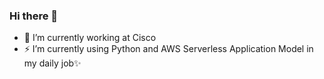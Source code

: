 ### Hi there 👋

<!--
**pranabsarkar/pranabsarkar** is a ✨ _special_ ✨ repository because its `README.md` (this file) appears on your GitHub profile.

Here are some ideas to get you started:
- 🤔 I’m looking for help with ...
- 😄 Pronouns: ...
- - 💬 Ask me about ...
-->

- 🔭 I’m currently working at Cisco
- ⚡ I’m currently using Python and AWS Serverless Application Model in my daily job✨
<!-- - 📫 How to reach me: (91)-7001029414 -->

